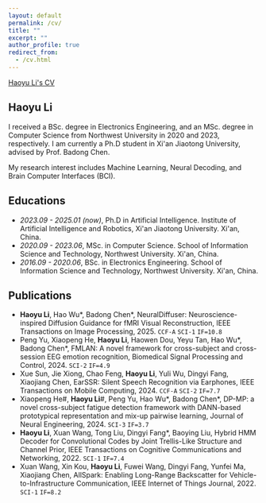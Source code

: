 ```yaml
---
layout: default
permalink: /cv/
title: ""
excerpt: ""
author_profile: true
redirect_from: 
  - /cv.html
---
```


[Haoyu Li's CV](cv.pdf)


## Haoyu Li

I received a BSc. degree in Electronics Engineering, and an MSc. degree in Computer Science from Northwest University in 2020 and 2023, respectively. I am currently a Ph.D student in Xi'an Jiaotong University, advised by Prof. Badong Chen. 

My research interest includes Machine Learning, Neural Decoding, and Brain Computer Interfaces (BCI).

## Educations
- *2023.09 - 2025.01 (now)*, Ph.D in Artificial Intelligence. Institute of Artificial Intelligence and Robotics, Xi'an Jiaotong University. Xi'an, China. 
- *2020.09 - 2023.06*, MSc. in Computer Science. School of Information Science and Technology, Northwest University. Xi'an, China. 
- *2016.09 - 2020.06*, BSc. in Electronics Engineering. School of Information Science and Technology, Northwest University. Xi'an, China. 

## Publications 

- **Haoyu Li**, Hao Wu\*, Badong Chen\*, NeuralDiffuser: Neuroscience-inspired Diffusion Guidance for fMRI Visual Reconstruction, IEEE Transactions on Image Processing, 2025. `CCF-A` `SCI-1` `IF=10.8`
- Peng Yu, Xiaopeng He, **Haoyu Li**, Haowen Dou, Yeyu Tan, Hao Wu\*, Badong Chen\*, FMLAN: A novel framework for cross-subject and cross-session EEG emotion recognition, Biomedical Signal Processing and Control, 2024. `SCI-2` `IF=4.9`
- Xue Sun, Jie Xiong, Chao Feng, **Haoyu Li**, Yuli Wu, Dingyi Fang, Xiaojiang Chen, EarSSR: Silent Speech Recognition via Earphones, IEEE Transactions on Mobile Computing, 2024. `CCF-A` `SCI-2` `IF=7.7`
- Xiaopeng He#, **Haoyu Li**#, Peng Yu, Hao Wu\*, Badong Chen\*, DP-MP: a novel cross-subject fatigue detection framework with DANN-based prototypical representation and mix-up pairwise learning, Journal of Neural Engineering, 2024. `SCI-3` `IF=3.7`
- **Haoyu Li**, Xuan Wang, Tong Liu, Dingyi Fang\*, Baoying Liu, Hybrid HMM Decoder for Convolutional Codes by Joint Trellis-Like Structure and Channel Prior, IEEE Transactions on Cognitive Communications and Networking, 2022. `SCI-1` `IF=7.4`
- Xuan Wang, Xin Kou, **Haoyu Li**, Fuwei Wang, Dingyi Fang, Yunfei Ma, Xiaojiang Chen, AllSpark: Enabling Long-Range Backscatter for Vehicle-to-Infrastructure Communication, IEEE Internet of Things Journal, 2022. `SCI-1` `IF=8.2`